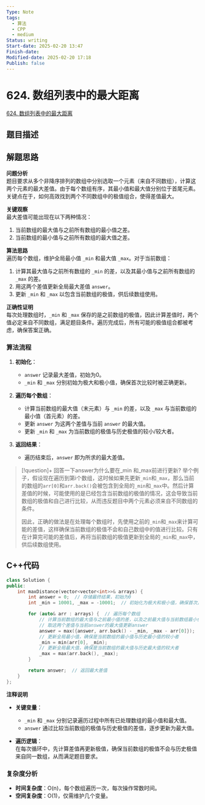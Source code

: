 ```yaml
---
Type: Note
tags:
  - 算法
  - CPP
  - medium
Status: writing
Start-date: 2025-02-20 13:47
Finish-date: 
Modified-date: 2025-02-20 17:18
Publish: false
---
```



# 624. 数组列表中的最大距离
[624. 数组列表中的最大距离](https://leetcode.cn/problems/maximum-distance-in-arrays/)

## 题目描述


## 解题思路

**问题分析**  
题目要求从多个非降序排列的数组中分别选取一个元素（来自不同数组），计算这两个元素的最大差值。由于每个数组有序，其最小值和最大值分别位于首尾元素。关键点在于，如何高效找到两个不同数组中的极值组合，使得差值最大。

**关键观察**  
最大差值可能出现在以下两种情况：
1. 当前数组的最大值与之前所有数组的最小值之差。
2. 当前数组的最小值与之前所有数组的最大值之差。

**算法思路**  
遍历每个数组，维护全局最小值 `_min` 和最大值 `_max`。对于当前数组：
1. 计算其最大值与之前所有数组的 `_min` 的差，以及其最小值与之前所有数组的 `_max` 的差。
2. 用这两个差值更新全局最大差值 `answer`。
3. 更新 `_min` 和 `_max` 以包含当前数组的极值，供后续数组使用。

**正确性证明**  
每次处理数组时，`_min` 和 `_max` 保存的是之前数组的极值，因此计算差值时，两个值必定来自不同数组，满足题目条件。遍历完成后，所有可能的极值组合都被考虑，确保答案正确。


### 算法流程

1. **初始化**：  
	- `answer` 记录最大差值，初始为0。
	- `_min` 和 `_max` 分别初始为极大和极小值，确保首次比较时被正确更新。

2. **遍历每个数组**：  
	- 计算当前数组的最大值（末元素）与 `_min` 的差，以及 `_max` 与当前数组的最小值（首元素）的差。
	- 更新 `answer` 为这两个差值与当前 `answer` 的最大值。
	- 更新 `_min` 和 `_max` 为当前数组的极值与历史极值的较小/较大者。

3. **返回结果**：  
	- 遍历结束后，`answer` 即为所求的最大差值。


> [!question]+ 回答一下answer为什么要在_min 和_max前进行更新?
>   举个例子，假设现在遍历到第i个数组，这时候如果先更新`_min`和`_max`，那么当前的数组的`arr[0]`和`arr.back()`会被包含到全局的`_min`和`_max`中。然后计算差值的时候，可能使用的是已经包含当前数组的极值的情况，这会导致当前数组的极值和自己进行比较，从而违反题目中两个元素必须来自不同数组的条件。  
> 
> 因此，正确的做法是在处理每个数组时，先使用之前的`_min`和`_max`来计算可能的差值，这样确保当前数组的极值不会和自己数组中的值进行比较。只有在计算完可能的差值后，再将当前数组的极值更新到全局的`_min`和`_max`中，供后续数组使用。

## C++代码

```cpp
class Solution {
public:
    int maxDistance(vector<vector<int>>& arrays) {
        int answer = 0;  // 存储最终结果，初始为0
        int _min = 10001, _max = -10001;  // 初始化为极大和极小值，确保首次比较正确更新

        for (auto& arr : arrays) {  // 遍历每个数组
            // 计算当前数组的最大值与之前最小值的差，以及之前最大值与当前数组最小值的差
            // 取这两个差值与当前answer的最大值更新answer
            answer = max({answer, arr.back() - _min, _max - arr[0]});
            // 更新全局最小值，确保是当前数组的最小值与历史最小值的较小者
            _min = min(arr[0], _min);
            // 更新全局最大值，确保是当前数组的最大值与历史最大值的较大者
            _max = max(arr.back(), _max);
        }

        return answer;  // 返回最大差值
    }
};
```

**注释说明**  
- **关键变量**：  
  - `_min` 和 `_max` 分别记录遍历过程中所有已处理数组的最小值和最大值。
  - `answer` 通过比较当前数组的极值与历史极值的差值，逐步更新为最大值。
  
- **遍历逻辑**：  
  在每次循环中，先计算差值再更新极值，确保当前数组的极值不会与历史极值来自同一数组，从而满足题目要求。


### 复杂度分析  
- **时间复杂度**：O(n)，每个数组遍历一次，每次操作常数时间。
- **空间复杂度**：O(1)，仅需维护几个变量。


